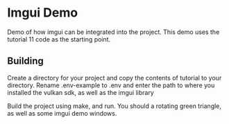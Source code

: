 # Imgui Demo

Demo of how imgui can be integrated into the project. This demo uses the tutorial 11 code as the starting point.

## Building

Create a directory for your project and copy the contents of tutorial to your directory. Rename .env-example to .env and enter the path to where you installed the vulkan sdk, as well as the imgui library

Build the project using make, and run. You should a rotating green triangle, as well as some imgui demo windows.
